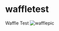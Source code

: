 # waffletest
Waffle Test
![wafflepic](https://cloud.githubusercontent.com/assets/4775572/15188050/0c49343e-1761-11e6-8cb4-38480a2c7c5b.jpg)
